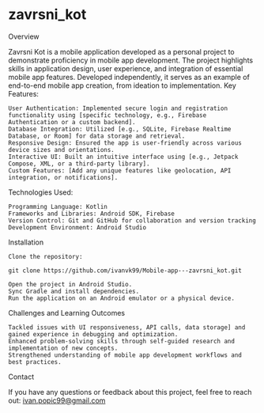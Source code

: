 # zavrsni_kot

Overview

Zavrsni Kot is a mobile application developed as a personal project to demonstrate proficiency in mobile app development. The project highlights skills in application design, user experience, and integration of essential mobile app features. Developed independently, it serves as an example of end-to-end mobile app creation, from ideation to implementation.
Key Features:

    User Authentication: Implemented secure login and registration functionality using [specific technology, e.g., Firebase Authentication or a custom backend].
    Database Integration: Utilized [e.g., SQLite, Firebase Realtime Database, or Room] for data storage and retrieval.
    Responsive Design: Ensured the app is user-friendly across various device sizes and orientations.
    Interactive UI: Built an intuitive interface using [e.g., Jetpack Compose, XML, or a third-party library].
    Custom Features: [Add any unique features like geolocation, API integration, or notifications].

Technologies Used:

    Programming Language: Kotlin
    Frameworks and Libraries: Android SDK, Firebase
    Version Control: Git and GitHub for collaboration and version tracking
    Development Environment: Android Studio

Installation

    Clone the repository:

    git clone https://github.com/ivanvk99/Mobile-app---zavrsni_kot.git

    Open the project in Android Studio.
    Sync Gradle and install dependencies.
    Run the application on an Android emulator or a physical device.

Challenges and Learning Outcomes

    Tackled issues with UI responsiveness, API calls, data storage] and gained experience in debugging and optimization.
    Enhanced problem-solving skills through self-guided research and implementation of new concepts.
    Strengthened understanding of mobile app development workflows and best practices.


Contact

If you have any questions or feedback about this project, feel free to reach out:
ivan.popic99@gmail.com
